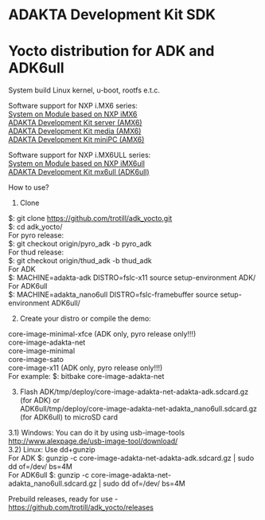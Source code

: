 # ADAKTA Development Kit SDK 

# Yocto distribution for ADK and ADK6ull

System build Linux kernel, u-boot, rootfs e.t.c.

Software support for NXP i.MX6 series:  
<a href="https://adakta.ru/eng/products/system-on-module-ADAKTA-mx6-iMX6">System on Module based on NXP iMX6<a>  
<a href="https://adakta.ru/eng/products/ADAKTA-AMX6-server">ADAKTA Development Kit server (AMX6)<a>  
<a href="https://adakta.ru/eng/products/ADAKTA-AMX6-media">ADAKTA Development Kit media (AMX6)<a>  
<a href="https://adakta.ru/eng/products/ADAKTA-AMX6-miniPC">ADAKTA Development Kit miniPC (AMX6)<a>  
  
Software support for NXP i.MX6ULL series:  
<a href="https://adakta.ru/eng/products/system-on-module-ADAKTA-iMX6ull-nano6">System on Module based on NXP iMX6ull<a>  
<a href="https://adakta.ru/eng/products/ADK-board-ADAKTA-mx6ull">ADAKTA Development Kit mx6ull (ADK6ull)<a>  
  
How to use?  

1) Clone

$: git clone https://github.com/trotill/adk_yocto.git  
$: cd adk_yocto/  
For pyro release:  
$: git checkout origin/pyro_adk -b pyro_adk  
For thud release:  
$: git checkout origin/thud_adk -b thud_adk  
For ADK  
$: MACHINE=adakta-adk DISTRO=fslc-x11 source setup-environment ADK/  
For ADK6ull  
$: MACHINE=adakta_nano6ull DISTRO=fslc-framebuffer source setup-environment ADK6ull/  

2) Create your distro or compile the demo:

core-image-minimal-xfce (ADK only, pyro release only!!!)  
core-image-adakta-net  
core-image-minimal  
core-image-sato  
core-image-x11 (ADK only, pyro release only!!!)  
For example: 
$: bitbake core-image-adakta-net  

3) Flash ADK/tmp/deploy/core-image-adakta-net-adakta-adk.sdcard.gz (for ADK) or  
     ADK6ull/tmp/deploy/core-image-adakta-net-adakta_nano6ull.sdcard.gz (for ADK6ull) to microSD card  

3.1) Windows: You can do it by using usb-image-tools
http://www.alexpage.de/usb-image-tool/download/  
3.2) Linux: Use dd+gunzip  
For ADK     $: gunzip -c core-image-adakta-net-adakta-adk.sdcard.gz | sudo dd of=/dev/<you device> bs=4M  
For ADK6ull $: gunzip -c core-image-adakta-net-adakta_nano6ull.sdcard.gz | sudo dd of=/dev/<you device> bs=4M  
 
Prebuild releases, ready for use - https://github.com/trotill/adk_yocto/releases